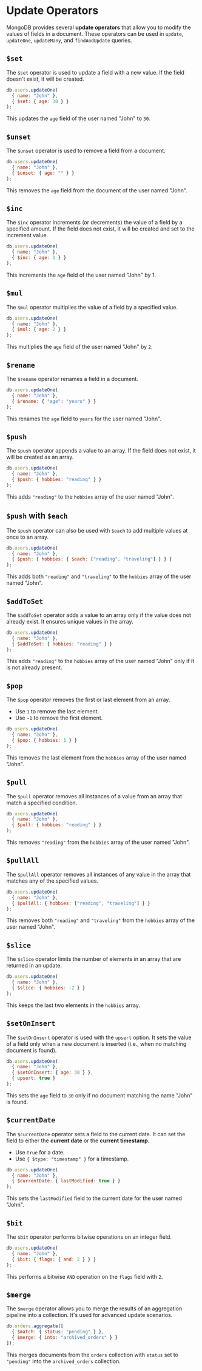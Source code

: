 # Update Operators

MongoDB provides several **update operators** that allow you to modify the values of fields in a document. These operators can be used in `update`, `updateOne`, `updateMany`, and `findAndUpdate` queries.

## `$set`

The `$set` operator is used to update a field with a new value. If the field doesn't exist, it will be created.

```jsx
db.users.updateOne(
  { name: "John" },
  { $set: { age: 30 } }
);
```

This updates the `age` field of the user named "John" to `30`.

## `$unset`

The `$unset` operator is used to remove a field from a document.

```jsx
db.users.updateOne(
  { name: "John" },
  { $unset: { age: "" } }
);
```

This removes the `age` field from the document of the user named "John".

## `$inc`

The `$inc` operator increments (or decrements) the value of a field by a specified amount. If the field does not exist, it will be created and set to the increment value.

```jsx
db.users.updateOne(
  { name: "John" },
  { $inc: { age: 1 } }
);
```

This increments the `age` field of the user named "John" by 1.

## `$mul`

The `$mul` operator multiplies the value of a field by a specified value.

```jsx
db.users.updateOne(
  { name: "John" },
  { $mul: { age: 2 } }
);
```

This multiplies the `age` field of the user named "John" by `2`.

## `$rename`

The `$rename` operator renames a field in a document.

```jsx
db.users.updateOne(
  { name: "John" },
  { $rename: { "age": "years" } }
);
```

This renames the `age` field to `years` for the user named "John".

## `$push`

The `$push` operator appends a value to an array. If the field does not exist, it will be created as an array.

```jsx
db.users.updateOne(
  { name: "John" },
  { $push: { hobbies: "reading" } }
);
```

This adds `"reading"` to the `hobbies` array of the user named "John".

## `$push` with `$each`

The `$push` operator can also be used with `$each` to add multiple values at once to an array.

```jsx
db.users.updateOne(
  { name: "John" },
  { $push: { hobbies: { $each: ["reading", "traveling"] } } }
);
```

This adds both `"reading"` and `"traveling"` to the `hobbies` array of the user named "John".

## `$addToSet`

The `$addToSet` operator adds a value to an array only if the value does not already exist. It ensures unique values in the array.

```jsx
db.users.updateOne(
  { name: "John" },
  { $addToSet: { hobbies: "reading" } }
);
```

This adds `"reading"` to the `hobbies` array of the user named "John" only if it is not already present.

## `$pop`

The `$pop` operator removes the first or last element from an array.

- Use `1` to remove the last element.
- Use `-1` to remove the first element.

```jsx
db.users.updateOne(
  { name: "John" },
  { $pop: { hobbies: 1 } }
);
```

This removes the last element from the `hobbies` array of the user named "John".

## `$pull`

The `$pull` operator removes all instances of a value from an array that match a specified condition.

```jsx
db.users.updateOne(
  { name: "John" },
  { $pull: { hobbies: "reading" } }
);
```

This removes `"reading"` from the `hobbies` array of the user named "John".

## `$pullAll`

The `$pullAll` operator removes all instances of any value in the array that matches any of the specified values.

```jsx
db.users.updateOne(
  { name: "John" },
  { $pullAll: { hobbies: ["reading", "traveling"] } }
);
```

This removes both `"reading"` and `"traveling"` from the `hobbies` array of the user named "John".

## `$slice`

The `$slice` operator limits the number of elements in an array that are returned in an update.

```jsx
db.users.updateOne(
  { name: "John" },
  { $slice: { hobbies: -2 } }
);
```

This keeps the last two elements in the `hobbies` array.

## `$setOnInsert`

The `$setOnInsert` operator is used with the `upsert` option. It sets the value of a field only when a new document is inserted (i.e., when no matching document is found).

```jsx
db.users.updateOne(
  { name: "John" },
  { $setOnInsert: { age: 30 } },
  { upsert: true }
);
```

This sets the `age` field to `30` only if no document matching the name "John" is found.

## `$currentDate`

The `$currentDate` operator sets a field to the current date. It can set the field to either the **current date** or the **current timestamp**.

- Use `true` for a date.
- Use `{ $type: "timestamp" }` for a timestamp.

```jsx
db.users.updateOne(
  { name: "John" },
  { $currentDate: { lastModified: true } }
);
```

This sets the `lastModified` field to the current date for the user named "John".

## `$bit`

The `$bit` operator performs bitwise operations on an integer field.

```jsx
db.users.updateOne(
  { name: "John" },
  { $bit: { flags: { and: 2 } } }
);
```

This performs a bitwise `AND` operation on the `flags` field with `2`.

## `$merge`

The `$merge` operator allows you to merge the results of an aggregation pipeline into a collection. It's used for advanced update scenarios.

```jsx
db.orders.aggregate([
  { $match: { status: "pending" } },
  { $merge: { into: "archived_orders" } }
]);
```

This merges documents from the `orders` collection with `status` set to `"pending"` into the `archived_orders` collection.